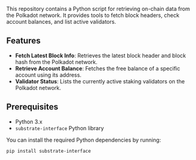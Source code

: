 This repository contains a Python script for retrieving on-chain data from the Polkadot network. It provides tools to fetch block headers, check account balances, and list active validators.

## Features

- **Fetch Latest Block Info**: Retrieves the latest block header and block hash from the Polkadot network.
- **Retrieve Account Balance**: Fetches the free balance of a specific account using its address.
- **Validator Status**: Lists the currently active staking validators on the Polkadot network.

## Prerequisites

- Python 3.x
- `substrate-interface` Python library

You can install the required Python dependencies by running:

```bash
pip install substrate-interface
